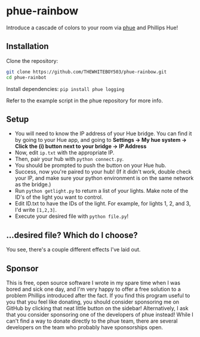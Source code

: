# phue-rainbow
Introduce a cascade of colors to your room via [phue](https://github.com/studioimaginaire/phue?tab=readme-ov-file#installation) and Phillips Hue!

## Installation
Clone the repository:
```bash
git clone https://github.com/THEWHITEBOY503/phue-rainbow.git
cd phue-rainbot
```
Install dependencies:
`pip install phue logging`


Refer to the example script in the phue repository for more info.

## Setup
- You will need to know the IP address of your Hue bridge. You can find it by going to your Hue app, and going to **Settings -> My hue system -> Click the (i) button next to your bridge -> IP Address**
- Now, edit `ip.txt` with the appropriate IP.
- Then, pair your hub with `python connect.py`.
- You should be prompted to push the button on your Hue hub. 
- Success, now you're paired to your hub! (If it didn't work, double check your IP, and make sure your python environment is on the same network as the bridge.)
- Run `python getlight.py` to return a list of your lights. Make note of the ID's of the light you want to control.
- Edit ID.txt to have the IDs of the light. For example, for lights 1, 2, and 3, I'd write `[1,2,3]`.
- Execute your desired file with `python file.py`!

## ...desired file? Which do I choose?
You see, there's a couple different effects I've laid out. 

## Sponsor
This is free, open source software I wrote in my spare time when I was bored and sick one day, and I'm very happy to offer a free solution to a problem Phillips introduced after the fact. If you find this program useful to you that you feel like donating, you should consider sponsoring me on GitHub by clicking that neat little button on the sidebar! Alternatively, I ask that you consider sponsoring one of the developers of phue instead! While I can't find a way to donate directly to the phue team, there are several developers on the team who probably have sponsorships open. 

